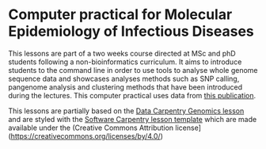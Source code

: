 Computer practical for Molecular Epidemiology of Infectious Diseases
==============

This lessons are part of a two weeks course directed at MSc and phD students following a non-bioinformatics curriculum. It aims to introduce students to the command line in order to use tools to analyse whole genome sequence data and showcases analyses methods such as SNP calling, pangenome analysis and clustering methods that have been introduced during the lectures. This computer practical uses data from [this publication](https://bmcinfectdis.biomedcentral.com/articles/10.1186/1471-2334-13-110).

This lessons are partially based on the [Data Carpentry Genomics lesson](http://www.datacarpentry.org/genomics-workshop/) and are styled with the [Software Carpentry lesson template](https://swcarpentry.github.io/lesson-example/) which are made available under the (Creative Commons Attribution license](https://creativecommons.org/licenses/by/4.0/)
 
